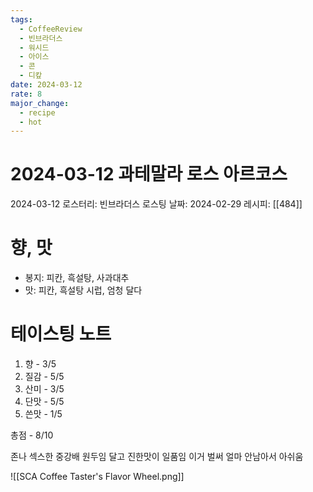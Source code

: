 ```yaml
---
tags:
  - CoffeeReview
  - 빈브라더스
  - 워시드
  - 아이스
  - 콘
  - 디캎
date: 2024-03-12
rate: 8
major_change:
  - recipe
  - hot
---
```

# 2024-03-12 과테말라 로스 아르코스
2024-03-12
로스터리: 빈브라더스
로스팅 날짜: 2024-02-29
레시피: [[484]]
# 향, 맛
- 봉지: 피칸, 흑설탕, 사과대추
- 맛: 피칸, 흑설탕 시럽, 엄청 달다
# 테이스팅 노트
1. 향 - 3/5
2. 질감 - 5/5
3. 산미 - 3/5
4. 단맛 - 5/5
5. 쓴맛 - 1/5

총점 - 8/10

존나 섹스한 중강배 원두임 달고 진한맛이 일품임 이거 벌써 얼마 안남아서 아쉬움

![[SCA Coffee Taster's Flavor Wheel.png]]
